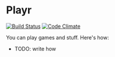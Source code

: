 # Playr

[![Build Status](https://travis-ci.org/tiyd-ror-2016-06/playr.svg?branch=master)](https://travis-ci.org/tiyd-ror-2016-06/playr)
[![Code Climate](https://codeclimate.com/github/tiyd-ror-2016-06/playr/badges/gpa.svg)](https://codeclimate.com/github/tiyd-ror-2016-06/playr)

You can play games and stuff. Here's how:

* TODO: write how
